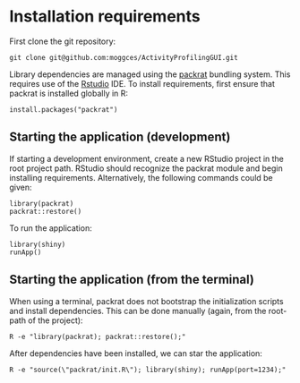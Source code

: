# Installation requirements

First clone the git repository: 

    git clone git@github.com:moggces/ActivityProfilingGUI.git

Library dependencies are managed using the [packrat](https://rstudio.github.io/packrat/) bundling system. This requires use of the [Rstudio](https://www.rstudio.com/) IDE. To install requirements, first ensure that packrat is installed globally in R:

    install.packages("packrat")

## Starting the application (development)

If starting a development environment, create a new RStudio project in the root project path. RStudio should recognize the packrat module and begin installing requirements. Alternatively, the following commands could be given:
    
    library(packrat)
    packrat::restore()

To run the application:
    
    library(shiny)
    runApp()

## Starting the application (from the terminal)

When using a terminal, packrat does not bootstrap the initialization scripts and install dependencies. This can be done manually (again, from the root-path of the project):

    R -e "library(packrat); packrat::restore();"

After dependencies have been installed, we can star the application:

    R -e "source(\"packrat/init.R\"); library(shiny); runApp(port=1234);"
